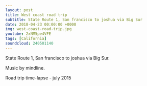 ```yaml
---
layout: post
title: West coast road trip
subtitle: State Route 1, San francisco to joshua via Big Sur
date: 2018-04-23 00:00:00 +0000
img: west-coast-road-trip.jpg
youtube: 2xNM5pe4VFE
tags: [California]
soundcloud: 240501140
---
```


State Route 1, San francisco to joshua via Big Sur.

Music by mindline.

Road trip time-lapse - july 2015
